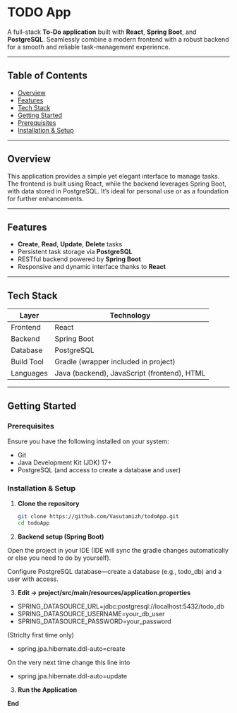 # TODO App

A full-stack **To-Do application** built with **React**, **Spring Boot**, and **PostgreSQL**. Seamlessly combine a modern frontend with a robust backend for a smooth and reliable task-management experience.

---

##  Table of Contents

- [Overview](#overview)  
- [Features](#features)  
- [Tech Stack](#tech-stack)  
- [Getting Started](#getting-started)  
- [Prerequisites](#prerequisites)  
- [Installation & Setup](#installation--setup)  
---

## Overview

This application provides a simple yet elegant interface to manage tasks. The frontend is built using React, while the backend leverages Spring Boot, with data stored in PostgreSQL. It’s ideal for personal use or as a foundation for further enhancements.

---

## Features

- **Create**, **Read**, **Update**, **Delete** tasks  
- Persistent task storage via **PostgreSQL**  
- RESTful backend powered by **Spring Boot**  
- Responsive and dynamic interface thanks to **React**

---

## Tech Stack

| Layer       | Technology                                 |
|-------------|--------------------------------------------|
| Frontend    | React                                      |
| Backend     | Spring Boot                                |
| Database    | PostgreSQL                                 |
| Build Tool  | Gradle (wrapper included in project)       |
| Languages   | Java (backend), JavaScript (frontend), HTML |

---

## Getting Started

### Prerequisites

Ensure you have the following installed on your system:

- Git  
- Java Development Kit (JDK) 17+  
- PostgreSQL (and access to create a database and user)

### Installation & Setup

1. **Clone the repository**  
   ```bash
   git clone https://github.com/Vasutamizh/todoApp.git
   cd todoApp

2. **Backend setup (Spring Boot)**

Open the project in your IDE (IDE will sync the gradle changes automatically or else you need to do by yourself).

Configure PostgreSQL database—create a database (e.g., todo_db) and a user with access.

3. **Edit -> project/src/main/resources/application.properties**

 - SPRING_DATASOURCE_URL=jdbc:postgresql://localhost:5432/todo_db
 - SPRING_DATASOURCE_USERNAME=your_db_user
 - SPRING_DATASOURCE_PASSWORD=your_password

(Striclty first time only)
 - spring.jpa.hibernate.ddl-auto=create

On the very next time change this line into  
 - spring.jpa.hibernate.ddl-auto=update

3. **Run the Application**

**End**

